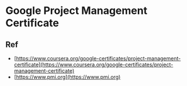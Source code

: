 # Google Project Management Certificate

## Ref
* [https://www.coursera.org/google-certificates/project-management-certificate](https://www.coursera.org/google-certificates/project-management-certificate)
* [https://www.pmi.org](https://www.pmi.org)

